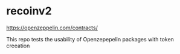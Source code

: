 # recoinv2
https://openzeppelin.com/contracts/ 

This repo tests the usability of Openzepepelin packages with token creeation

